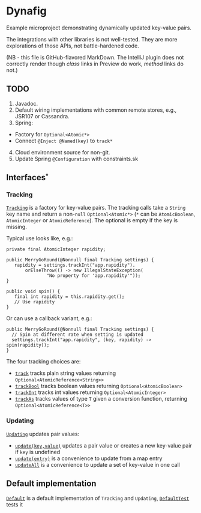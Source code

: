 # Dynafig

Example microproject demonstrating dynamically updated key-value pairs.

The integrations with other libraries is not well-tested.  They are more
explorations of those APIs, not battle-hardened code.

(NB - this file is GitHub-flavored MarkDown.  The IntelliJ plugin does not
correctly render though _class_ links in Preview do work, _method_ links do
not.)

## TODO

1. Javadoc.
2. Default wiring implementations with common remote stores, e.g., JSR107 or
Cassandra.
3. Spring:
  * Factory for `Optional<Atomic*>`
  * Connect `@Inject @Named(key)` to `track*`
4. Cloud environment source for non-git.
5. Update Spring `@Configuration` with constraints.sk

## Interfaces˚

### Tracking

[`Tracking`](dynafig-core/src/main/java/lab/dynafig/Tracking.java) is a
factory for key-value pairs.  The tracking calls take a `String` key name and
return a non-`null` `Optional<Atomic*>` (`*` can be `AtomicBoolean`,
`AtomicInteger` or `AtomicReference`).  The optional is empty if the key is
missing.

Typical use looks like, e.g.:

```
private final AtomicInteger rapidity;

public MerryGoRound(@Nonnull final Tracking settings) {
   rapidity = settings.trackInt("app.rapidity").
       orElseThrow(() -> new IllegalStateException(
               "No property for 'app.rapidity'"));
}

public void spin() {
   final int rapidity = this.rapidity.get();
   // Use rapidity
}
```

Or can use a callback variant, e.g.:

```
public MerryGoRound(@Nonnull final Tracking settings) {
  // Spin at different rate when setting is updated
  settings.trackInt("app.rapidity", (key, rapidity) -> spin(rapidity));
}
```

The four tracking choices are:

* [`track`](dynafig-core/src/main/java/lab/dynafig/Tracking.java#L55)
  tracks plain string values returning `Optional<AtomicReference<String>>`
* [`trackBool`](dynafig-core/src/main/java/lab/dynafig/Tracking.java#L84)
  tracks boolean values returning `Optional<AtomicBoolean>`
* [`trackInt`](dynafig-core/src/main/java/lab/dynafig/Tracking.java#L111)
  tracks int values returning `Optional<AtomicInteger>`
* [`trackAs`](dynafig-core/src/main/java/lab/dynafig/Tracking.java#L141)
  tracks values of type `T` given a conversion function, returning
  `Optional<AtomicReference<T>>`

### Updating

[`Updating`](dynafig-core/src/main/java/lab/dynafig/Updating.java) updates
pair values:

* [`update(key,value)`](dynafig-core/src/main/java/lab/dynafig/Updating.java#L23)
  updates a pair value or creates a new key-value pair if `key` is undefined
* [`update(entry)`](dynafig-core/src/main/java/lab/dynafig/Updating.java#L33)
  is a convenience to update from a map entry
* [`updateAll`](dynafig-core/src/main/java/lab/dynafig/Updating.java#L45)
  is a convenience to update a set of key-value in one call

## Default implementation

[`Default`](dynafig-core/src/main/java/lab/dynafig/Default.java) is a
default implementation of `Tracking` and `Updating`,
[`DefaultTest`](dynafig-core/src/test/java/lab/dynafig/DefaultTest.java)
tests it
